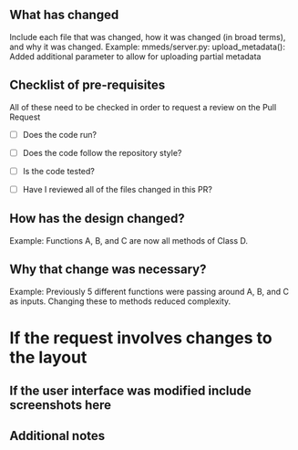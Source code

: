 ## What has changed
Include each file that was changed, how it was changed (in broad terms), and why it was changed.
Example:
    mmeds/server.py:
        upload_metadata(): Added additional parameter to allow for uploading partial metadata

## Checklist of pre-requisites
All of these need to be checked in order to request a review on the Pull Request
-   [ ] Does the code run?  
-   [ ] Does the code follow the repository style?  
-   [ ] Is the code tested?  
-   [ ] Have I reviewed all of the files changed in this PR?  


## How has the design changed?
Example: Functions A, B, and C are now all methods of Class D.

## Why that change was necessary?
Example: Previously 5 different functions were passing around A, B, and C as inputs. Changing these to methods reduced complexity.

# If the request involves changes to the layout

## If the user interface was modified include screenshots here

## Additional notes
